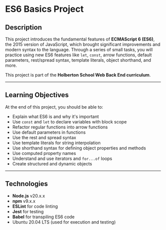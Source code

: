# ES6 Basics Project

## Description

This project introduces the fundamental features of **ECMAScript 6 (ES6)**, the 2015 version of JavaScript, which brought significant improvements and modern syntax to the language. Through a series of small tasks, you will practice using new ES6 features like `let`, `const`, arrow functions, default parameters, rest/spread syntax, template literals, object shorthand, and more.

This project is part of the **Holberton School Web Back End curriculum**.

---

## Learning Objectives

At the end of this project, you should be able to:

- Explain what ES6 is and why it's important
- Use `const` and `let` to declare variables with block scope
- Refactor regular functions into arrow functions
- Use default parameters in functions
- Use the rest and spread syntax
- Use template literals for string interpolation
- Use shorthand syntax for defining object properties and methods
- Use computed property names
- Understand and use iterators and `for...of` loops
- Create structured and dynamic objects

---

## Technologies

- **Node.js** v20.x.x
- **npm** v9.x.x
- **ESLint** for code linting
- **Jest** for testing
- **Babel** for transpiling ES6 code
- Ubuntu 20.04 LTS (used for execution and testing)
